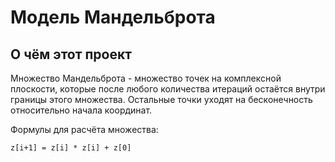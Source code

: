 # Модель Мандельброта
## О чём этот проект
Множество Мандельброта - множество точек на комплексной плоскости, которые после любого количества итераций остаётся внутри границы этого множества. Остальные точки уходят на бесконечность относительно начала координат.

Формулы для расчёта множества:

```
z[i+1] = z[i] * z[i] + z[0]
```